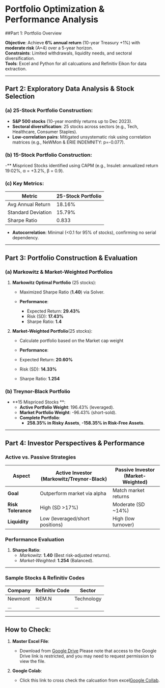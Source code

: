 # Portfolio Optimization & Performance Analysis 

##Part 1: Portfolio Overview 

**Objective**: Achieve **6% annual return** (10-year Treasury +1%) with **moderate risk** (A=4) over a 5-year horizon.  
**Constraints**: Limited withdrawals, liquidity needs, and sectoral diversification.  
**Tools**: Excel and Python for all calcuations and Refinitiv Eikon for data extraction.  

---

## Part 2: Exploratory Data Analysis & Stock Selection  

### (a) 25-Stock Portfolio Construction: 
  - **S&P 500 stocks** (10-year monthly returns up to Dec 2023).  
  - **Sectoral diversification**: 25 stocks across sectors (e.g., Tech, Healthcare, Consumer Staples).  
  - **Low-correlation pairs**: Mitigated unsystematic risk using correlation matrices (e.g., NeWMon & ERIE INDEMNITY: p=-0.077).  

### (b) 15-Stock Portfolio Construction: 
-** Mispriced Stocks identified using CAPM (e.g., Insulet: annualized return 19:02%, α = +3.2%, β = 0.9).

### (c) Key Metrics:  
  | Metric               | 25-Stock Portfolio |
  |----------------------|--------------------|
  | Avg Annual Return     | 18.16%             | 
  | Standard Deviation    | 15.79%             |  
  | Sharpe Ratio          | 0.833              | 
- **Autocorrelation**: Minimal (<0.1 for 95% of stocks), confirming no serial dependency.  

---

## Part 3: Portfolio Construction & Evaluation  

### **(a) Markowitz & Market-Weighted Portfolios**  
1. **Markowitz Optimal Portfolio** (25 stocks):  
   - Maximized Sharpe Ratio (**1.40**) via Solver.  
   
   - **Performance**:  
     - Expected Return: **29.43%**  
     - Risk (SD): **17.43%**
     - Sharpe Ratio: **1.4**  

2. **Market-Weighted Portfolio**(25 stocks):
   - Calculate portfolio based on the Market cap weight 

    - **Performance**:  
     - Expected Return: **20.60%**  
     - Risk (SD): **14.33%**  
     - Sharpe Ratio: **1.254**  

### **(b) Treynor-Black Portfolio**  
- **15 Mispriced Stocks **:  
  - **Active Portfolio Weight**: 196.43% (leveraged).  
  - **Market Portfolio Weight**: -96.43% (short-sold).  
  - **Complete Portfolio**:  
    - **258.35% in Risky Assets**, **-158.35% in Risk-Free Assets**.  

---

## Part 4: Investor Perspectives & Performance  

### **Active vs. Passive Strategies**  
| **Aspect**          | Active Investor (Markowitz/Treynor-Black)      | Passive Investor (Market-Weighted) |  
|----------------------|-----------------------------------------------|------------------------------------|  
| **Goal**             | Outperform market via alpha                   | Match market returns               |  
| **Risk Tolerance**   | High (SD >17%)                                | Moderate (SD ~14%)                 |  
| **Liquidity**        | Low (leveraged/short positions)               | High (low turnover)                |  

### **Performance Evaluation**  
1. **Sharpe Ratio**:  
   - *Markowitz*: **1.40** (Best risk-adjusted returns).  
   - *Market-Weighted*: **1.254** (Balanced).  
    
---
### **Sample Stocks & Refinitiv Codes**  
| **Company**   | **Refinitiv Code** | **Sector**       |  
|---------------|--------------------|------------------|  
| Newmont       | NEM.N              | Technology       |  
| ...           | ...                | ...              |  


----
## How to Check:   
1. **Master Excel File**:  
   - Download from [Google Drive](https://docs.google.com/spreadsheets/d/1ovhuICCpJpxHxPU1dI223FWGqvEFDIc4/edit?usp=drive_link&ouid=115337222374551152231&rtpof=true&sd=true) Please note that access to the Google Drive link is restricted, and you may need to request permission to view the file.
     
2. **Google Colab**:  
   - Click this link to cross check the calcuation from excel[Google Collab](https://colab.research.google.com/drive/1k_CXgJiOEA30eQyVyKsGujJcLALXvVKZ?usp=sharing). 

